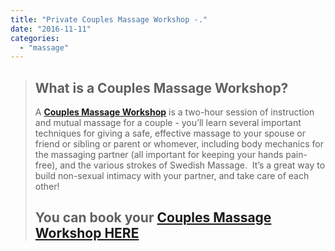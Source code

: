```yaml
---
title: "Private Couples Massage Workshop -."
date: "2016-11-11"
categories: 
  - "massage"
---
```


> ## What is a Couples Massage Workshop?
> 
> A [**Couples Massage Workshop**](http://paulbrownmassagetherapy.fullslate.com/go/1624/Couples-Massage-Workshop) is a two-hour session of instruction and mutual massage for a couple - you’ll learn several important techniques for giving a safe, effective massage to your spouse or friend or sibling or parent or whomever, including body mechanics for the massaging partner (all important for keeping your hands pain-free), and the various strokes of Swedish Massage.  It’s a great way to build non-sexual intimacy with your partner, and take care of each other!
> 
> ## You can book your [**Couples Massage Workshop HERE**](http://paulbrownmassagetherapy.fullslate.com/go/1624/Couples-Massage-Workshop)
